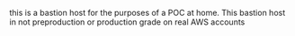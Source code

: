 this is a bastion host for the purposes of a POC at home. This bastion host in not preproduction or production grade on real AWS accounts